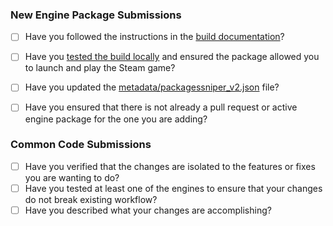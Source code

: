 <!-- You can remove any parts of this template that do not apply to your changes -->

### New Engine Package Submissions

* [ ] Have you followed the instructions in the [build documentation](/docs/Creating_a_Package.md)?
* [ ] Have you [tested the build locally](/docs/Testing.md) and ensured the package allowed you to launch and play the Steam game?
* [ ] Have you updated the [metadata/packagessniper_v2.json](/metadata/packagessniper_v2.json) file?
* [ ] Have you ensured that there is not already a pull request or active engine package for the one you are adding?


### Common Code Submissions

* [ ] Have you verified that the changes are isolated to the features or fixes you are wanting to do?
* [ ] Have you tested at least one of the engines to ensure that your changes do not break existing workflow?
* [ ] Have you described what your changes are accomplishing? 

